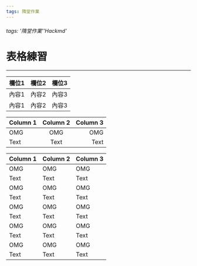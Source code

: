 ```yaml
---
tags: 隋堂作業
---
```


###### tags: '隋堂作業''Hackmd'

# 表格練習

---
| 欄位1 | 欄位2 | 欄位3 |
| ----- |:-----:| ----- |
| 內容1 | 內容2 | 內容3 |
| 內容1 | 內容2 | 內容3 |


| Column     1 | Column 2 | Column 3 |
| ------------ |:--------:| --------:|
| OMG          |   OMG    |      OMG |
| Text         |   Text   |     Text |


| Column  1 | Column 2 | Column 3 |
| --------- | -------- | -------- |
| OMG       | OMG      | OMG      |
| Text      | Text     | Text     |
| OMG       | OMG      | OMG      |
| Text      | Text     | Text     |
| OMG       | OMG      | OMG      |
| Text      | Text     | Text     |
| OMG       | OMG      | OMG      |
| Text      | Text     | Text     |
| OMG       | OMG      | OMG      |
| Text      | Text     | Text     |
